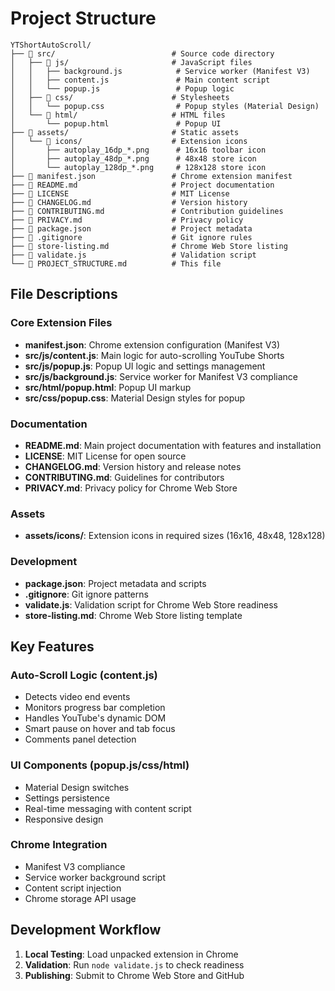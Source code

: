 # Project Structure

```
YTShortAutoScroll/
├── 📁 src/                          # Source code directory
│   ├── 📁 js/                       # JavaScript files
│   │   ├── background.js            # Service worker (Manifest V3)
│   │   ├── content.js               # Main content script
│   │   └── popup.js                 # Popup logic
│   ├── 📁 css/                      # Stylesheets
│   │   └── popup.css                # Popup styles (Material Design)
│   └── 📁 html/                     # HTML files
│       └── popup.html               # Popup UI
├── 📁 assets/                       # Static assets
│   └── 📁 icons/                    # Extension icons
│       ├── autoplay_16dp_*.png      # 16x16 toolbar icon
│       ├── autoplay_48dp_*.png      # 48x48 store icon
│       └── autoplay_128dp_*.png     # 128x128 store icon
├── 📄 manifest.json                 # Chrome extension manifest
├── 📄 README.md                     # Project documentation
├── 📄 LICENSE                       # MIT License
├── 📄 CHANGELOG.md                  # Version history
├── 📄 CONTRIBUTING.md               # Contribution guidelines
├── 📄 PRIVACY.md                    # Privacy policy
├── 📄 package.json                  # Project metadata
├── 📄 .gitignore                    # Git ignore rules
├── 📄 store-listing.md              # Chrome Web Store listing
├── 📄 validate.js                   # Validation script
└── 📄 PROJECT_STRUCTURE.md          # This file
```

## File Descriptions

### Core Extension Files
- **manifest.json**: Chrome extension configuration (Manifest V3)
- **src/js/content.js**: Main logic for auto-scrolling YouTube Shorts
- **src/js/popup.js**: Popup UI logic and settings management
- **src/js/background.js**: Service worker for Manifest V3 compliance
- **src/html/popup.html**: Popup UI markup
- **src/css/popup.css**: Material Design styles for popup

### Documentation
- **README.md**: Main project documentation with features and installation
- **LICENSE**: MIT License for open source
- **CHANGELOG.md**: Version history and release notes
- **CONTRIBUTING.md**: Guidelines for contributors
- **PRIVACY.md**: Privacy policy for Chrome Web Store

### Assets
- **assets/icons/**: Extension icons in required sizes (16x16, 48x48, 128x128)

### Development
- **package.json**: Project metadata and scripts
- **.gitignore**: Git ignore patterns
- **validate.js**: Validation script for Chrome Web Store readiness
- **store-listing.md**: Chrome Web Store listing template

## Key Features

### Auto-Scroll Logic (content.js)
- Detects video end events
- Monitors progress bar completion
- Handles YouTube's dynamic DOM
- Smart pause on hover and tab focus
- Comments panel detection

### UI Components (popup.js/css/html)
- Material Design switches
- Settings persistence
- Real-time messaging with content script
- Responsive design

### Chrome Integration
- Manifest V3 compliance
- Service worker background script
- Content script injection
- Chrome storage API usage

## Development Workflow

1. **Local Testing**: Load unpacked extension in Chrome
2. **Validation**: Run `node validate.js` to check readiness
3. **Publishing**: Submit to Chrome Web Store and GitHub 